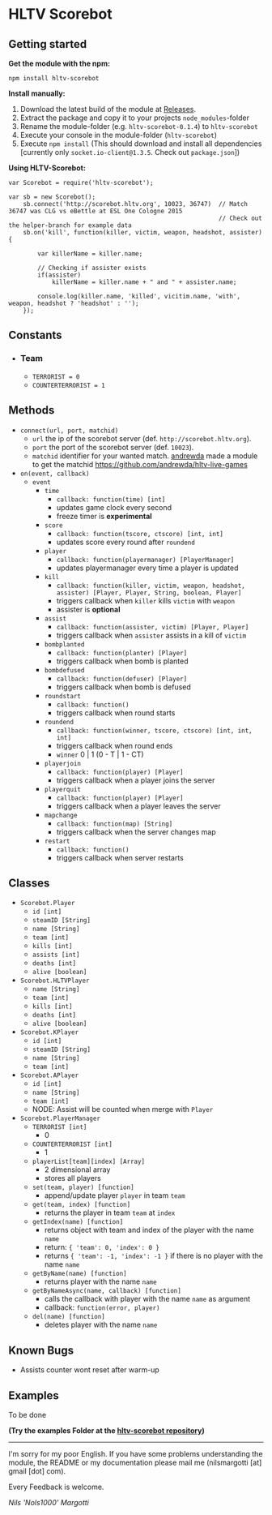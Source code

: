 # HLTV Scorebot

## Getting started

**Get the module with the npm:**
```
npm install hltv-scorebot
```

**Install manually:**

1. Download the latest build of the module at [Releases](https://github.com/Nols1000/hltv-scorebot/releases).
2. Extract the package and copy it to your projects `node_modules`-folder
3. Rename the module-folder (e.g. `hltv-scorebot-0.1.4`) to `hltv-scorebot`
4. Execute your console in the module-folder (`hltv-scorebot`)
5. Execute `npm install` (This should download and install all dependencies [currently only `socket.io-client@1.3.5`. Check out `package.json`]) 

**Using HLTV-Scorebot:**
```
var Scorebot = require('hltv-scorebot');

var sb = new Scorebot();
    sb.connect('http://scorebot.hltv.org', 10023, 36747)  // Match 36747 was CLG vs eBettle at ESL One Cologne 2015
                                                          // Check out the helper-branch for example data
    sb.on('kill', function(killer, victim, weapon, headshot, assister) {
        
        var killerName = killer.name;
        
        // Checking if assister exists
        if(assister)
            killerName = killer.name + " and " + assister.name;  
        
        console.log(killer.name, 'killed', vicitim.name, 'with', weapon, headshot ? 'headshot' : '');
    });
```

## Constants

- ### Team
  - `TERRORIST = 0`
  - `COUNTERTERRORIST = 1`

## Methods

- `connect(url, port, matchid)`
    - `url` the ip of the scorebot server (def. `http://scorebot.hltv.org`).
    - `port` the port of the scorebot server (def. `10023`).
    - `matchid` identifier for your wanted match. [andrewda](https://github.com/andrewda) made a module to get the matchid <https://github.com/andrewda/hltv-live-games>
- `on(event, callback)`
    - `event`
       - `time`
          - `callback: function(time) [int]`
          - updates game clock every second 
          - freeze timer is **experimental**
       - `score`
          - `callback: function(tscore, ctscore) [int, int]`
          - updates score every round after `roundend`
       - `player`
          - `callback: function(playermanager) [PlayerManager]`
          - updates playermanager every time a player is updated
       - `kill`
          - `callback: function(killer, victim, weapon, headshot, assister) [Player, Player, String, boolean, Player]`
          - triggers callback when `killer` kills `victim` with `weapon`
          - assister is **optional**
       - `assist`
          - `callback: function(assister, victim) [Player, Player]`
          - triggers callback when `assister` assists in a kill of `victim`
       - `bombplanted`
          - `callback: function(planter) [Player]`
          - triggers callback when bomb is planted
       - `bombdefused`
          - `callback: function(defuser) [Player]`
          - triggers callback when bomb is defused
       - `roundstart`
          - `callback: function()`
          - triggers callback when round starts
       - `roundend`
          - `callback: function(winner, tscore, ctscore) [int, int, int]`
          - triggers callback when round ends
          - `winner` 0 | 1 (0 - T | 1 - CT)
       - `playerjoin`
          - `callback: function(player) [Player]`
          - triggers callback when a player joins the server
       - `playerquit`
          - `callback: function(player) [Player]`
          - triggers callback when a player leaves the server
       - `mapchange`
          - `callback: function(map) [String]`
          - triggers callback when the server changes map
       - `restart`
          - `callback: function()`
          - triggers callback when server restarts

## Classes

- `Scorebot.Player`
  - `id [int]`
  - `steamID [String]`
  - `name [String]`
  - `team [int]`
  - `kills [int] `
  - `assists [int]`
  - `deaths [int]`
  - `alive [boolean]`
- `Scorebot.HLTVPlayer`
  - `name [String]`
  - `team [int]`
  - `kills [int] `
  - `deaths [int]`
  - `alive [boolean]`
- `Scorebot.KPlayer`
  - `id [int]`
  - `steamID [String]`
  - `name [String]`
  - `team [int]`
- `Scorebot.APlayer`
  - `id [int]`
  - `name [String]`
  - `team [int]`
  - NODE: Assist will be counted when merge with `Player`
- `Scorebot.PlayerManager`
  - `TERRORIST [int]`
    - 0
  - `COUNTERTERRORIST [int]`
    - 1
  - `playerList[team][index] [Array]`
    - 2 dimensional array
    - stores all players
  - `set(team, player) [function]`
    - append/update player `player` in team `team`
  - `get(team, index) [function]`
    - returns the player in team `team` at `index`
  - `getIndex(name) [function]`
    - returns object with team and index of the player with the name `name`
    - return: `{ 'team': 0, 'index': 0 }`
    - returns `{ 'team': -1, 'index': -1 }` if there is no player with the name `name`
  - `getByName(name) [function]`
    - returns player with the name `name`
  - `getByNameAsync(name, callback) [function]`
    - calls the callback with player with the name `name` as argument
    - callback: `function(error, player)`
  - `del(name) [function]`
    - deletes player with the name `name`


## Known Bugs

- Assists counter wont reset after warm-up

## Examples

To be done 

**(Try the examples Folder at the [hltv-scorebot repository](https://github.com/Nols1000/hltv-scorebot))**

---

I'm sorry for my poor English. If you have some problems understanding the module, the README or my documentation please mail me (nilsmargotti [at] gmail [dot] com).

Every Feedback is welcome.

*Nils 'Nols1000' Margotti*
